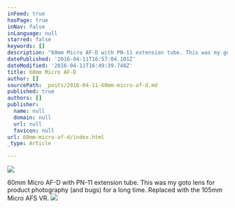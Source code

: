 ```yaml
---
inFeed: true
hasPage: true
inNav: false
inLanguage: null
starred: false
keywords: []
description: "60mm Micro AF-D with PN-11 extension tube. This was my goto lens for product photography (and bugs) for a long time. Replaced with the 105mm Micro AFS VR.\_"
datePublished: '2016-04-11T16:57:04.101Z'
dateModified: '2016-04-11T16:49:39.748Z'
title: 60mm Micro AF-D
author: []
sourcePath: _posts/2016-04-11-60mm-micro-af-d.md
published: true
authors: []
publisher:
  name: null
  domain: null
  url: null
  favicon: null
url: 60mm-micro-af-d/index.html
_type: Article

---
```

![](https://s3-us-west-2.amazonaws.com/the-grid-img/p/ace34f5af07bd26b35d76250195017c4555529b4.jpg)

60mm Micro AF-D with PN-11 extension tube. This was my goto lens for product photography (and bugs) for a long time. Replaced with the 105mm Micro AFS VR. ![](https://the-grid-user-content.s3-us-west-2.amazonaws.com/3667e7ec-0e1f-4a86-9d9a-773c685d1806.jpg)